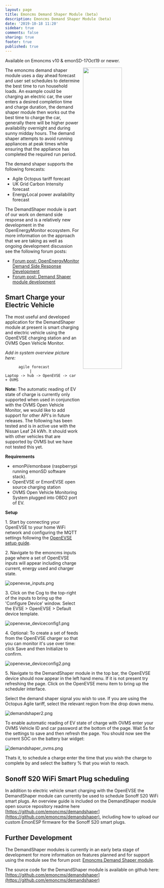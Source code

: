 ```yaml
---
layout: page
title: Emoncms Demand Shaper Module (beta)
description: Emoncms Demand Shaper Module (beta)
date: '2019-10-18 11:20'
sidebar: true
comments: false
sharing: true
footer: true
published: true
---
```


Available on Emoncms v10 & emonSD-17Oct19 or newer.

<img src="/images/integrations/demandshaper/demandshaper.png" style="width:50%; float:right; padding-left:10px">

The emoncms demand shaper module uses a day ahead forecast and user set schedules to determine the best time to run household loads. An example could be charging an electric car, the user enters a desired completion time and charge duration, the demand shaper module then works out the best time to charge the car, generally there will be higher power availability overnight and during sunny midday hours. The demand shaper attempts to avoid running appliances at peak times while ensuring that the appliance has completed the required run period.

The demand shaper supports the following forecasts:

- Agile Octopus tariff forecast
- UK Grid Carbon Intensity forecast
- EnergyLocal power availability forecast

The DemandShaper module is part of our work on demand side response and is a relatively new development in the OpenEnergyMonitor ecosystem. For more information on the approach that we are taking as well as ongoing development discussion see the following forum posts:

- [Forum post: OpenEnergyMonitor Demand Side Response Development](https://community.openenergymonitor.org/t/openenergymonitor-demand-side-response-development/9095)<br>
- [Forum post: Demand Shaper module development](https://community.openenergymonitor.org/t/emoncms-demand-shaper-module/9097)

## Smart Charge your Electric Vehicle

The most useful and developed application for the DemandShaper module at present is smart charging and electric vehicle using the OpenEVSE charging station and an OVMS Open Vehicle Monitor.

*Add in system overview picture here:*

          agile forecast
               |
    Laptop -> hub -> OpenEVSE -> car + OVMS

**Note:** The automatic reading of EV state of charge is currently only supported when used in conjunction with the OVMS Open Vehicle Monitor, we would like to add support for other API's in future releases. The following has been tested and is in active use with the Nissan Leaf 24 kWh. It should work with other vehicles that are supported by OVMS but we have not tested this yet.

**Requirements**

- emonPi/emonbase (raspberrypi running emonSD software stack).
- OpenEVSE or EmonEVSE open source charging station
- OVMS Open Vehicle Monitoring System plugged into OBD2 port of EV.
 
**Setup**
 
1\. Start by connecting your OpenEVSE to your home WiFi network and configuring the MQTT settings following the [OpenEVSE setup guide](https://guide.openenergymonitor.org/integrations/evse-setup/).

2\. Navigate to the emoncms inputs page where a set of OpenEVSE inputs will appear including charge current, energy used and charger state. 

![openevse_inputs.png](/images/integrations/demandshaper/openevse_inputs.png)

3\. Click on the Cog to the top-right of the inputs to bring up the 'Configure Device' window. Select the EVSE > OpenEVSE > Default device template.

![openevse_deviceconfig1.png](/images/integrations/demandshaper/openevse_deviceconfig1.png)

4\. Optional: To create a set of feeds from the OpenEVSE charger so that you can monitor it's use over time: click Save and then Initialize to confirm.

![openevse_deviceconfig2.png](/images/integrations/demandshaper/openevse_deviceconfig2.png)

5\. Navigate to the DemandShaper module in the top bar, the OpenEVSE device should now appear in the left hand menu. If it is not present try refreshing the page. Click on the OpenEVSE menu item to bring up the scheduler interface.

Select the demand shaper signal you wish to use. If you are using the Octopus Agile tariff, select the relevant region from the drop down menu.

![demandshaper2.png](/images/integrations/demandshaper/demandshaper2.png)

To enable automatic reading of EV state of charge with OVMS enter your OVMS Vehicle ID and car password at the bottom of the page. Wait 5s for the settings to save and then refresh the page. You should now see the current SOC on the battery bar widget:

![demandshaper_ovms.png](/images/integrations/demandshaper/demandshaper_ovms.png)

Thats it, to schedule a charge enter the time that you wish the charge to complete by and select the battery % that you wish to reach.

## Sonoff S20 WiFi Smart Plug scheduling

In addition to electric vehicle smart charging with the OpenEVSE the DemandShaper module can currently be used to schedule Sonoff S20 WiFi smart plugs. An overview guide is included on the DemandShaper module open source repository readme here [https://github.com/emoncms/demandshaper](https://github.com/emoncms/demandshaper), including how to upload our custom EmonESP firmware for the Sonoff S20 smart plugs.

## Further Development

The DemandShaper modules is currently in an early beta stage of development for more information on features planned and for support using the module see the forum post: [Emoncms Demand Shaper module](https://community.openenergymonitor.org/t/emoncms-demand-shaper-module/9097).

The source code for the DemandShaper module is available on github here:<br>[https://github.com/emoncms/demandshaper](https://github.com/emoncms/demandshaper)
